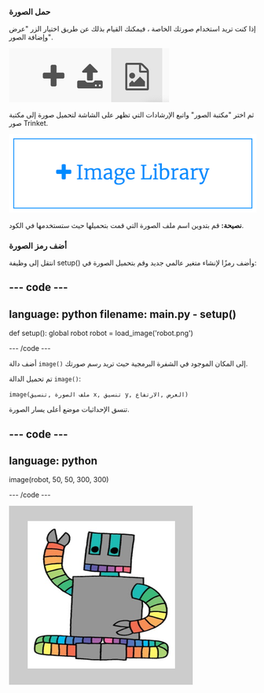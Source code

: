 ### حمل الصورة

إذا كنت تريد استخدام صورتك الخاصة ، فيمكنك القيام بذلك عن طريق اختيار الزر "عرض وإضافة الصور".

![علامة زائد ورمز تحميل ورمز صورة. يتم تمييز رمز الصورة.](images/trinket_image.png)

ثم اختر "مكتبة الصور" واتبع الإرشادات التي تظهر على الشاشة لتحميل صورة إلى مكتبة صور Trinket.

![زر به علامة الجمع وعليه عبارة "مكتبة الصور".](images/trinket_image_library.png)

**نصيحة:** قم بتدوين اسم ملف الصورة التي قمت بتحميلها حيث ستستخدمها في الكود.

### أضف رمز الصورة

انتقل إلى وظيفة setup() وأضف رمزًا لإنشاء متغير عالمي جديد وقم بتحميل الصورة في:

--- code ---
---
language: python 
filename: main.py - setup()
---

def setup(): 
  global robot 
  robot = load_image('robot.png')

--- /code ---

أضف دالة `image()` إلى المكان الموجود في الشفرة البرمجية حيث تريد رسم صورتك.

تم تحميل الدالة `image()`:

`image(ملف الصورة ,تنسيق x, تنسيق y, العرض ,الارتفاع)`

تنسق الإحداثيات موضع أعلى يسار الصورة.

--- code ---
---
language: python
---

  image(robot, 50, 50, 300, 300)

--- /code ---

![منطقة الكود ومنطقة الإخراج مع صورة الروبوت المعروضة.](images/inserted-robot.png)
